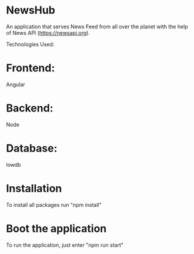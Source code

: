# NewsHub

An application that serves News Feed from all over the planet with the help of News API (https://newsapi.org).

Technologies Used:

# Frontend:
  Angular

# Backend:
  Node

# Database:
  lowdb

# Installation
  To install all packages run "npm install"
  
# Boot the application
  To run the application, just enter "npm run start"
